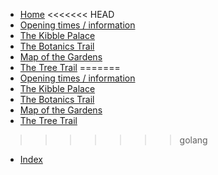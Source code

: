 * [Home](index.html)
<<<<<<< HEAD
* [Opening times / information](contents/info/opening.html)
* [The Kibble Palace](page:5)
* [The Botanics Trail](tour:botanics-trail)
* [Map of the Gardens](map:map1)
* [The Tree Trail](tour:tree-trail)
=======
* [Opening times / information](page:1700)
* [The Kibble Palace](page:5)
* [The Botanics Trail](tour:botanics-trail.html)
* [Map of the Gardens](map:map1)
* [The Tree Trail](tour:tree-trail.html)
>>>>>>> golang
* [Index](search.html)

